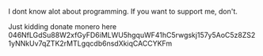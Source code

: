 I dont know alot about programming. If you want to support me, don't.


Just kidding donate monero here 046NfLGdSu88W2xfGyFD6iMLWU5hgquWF41hC5rwgskj157y5AoC5z8ZS21yNNkUv7qZTK2rMTLgqcdb6nsdXkiqCACCYKFm

